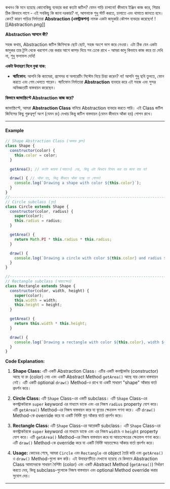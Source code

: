 কখনও কি মনে হয়েছে কোনোকিছু ব্যবহার করা কতটা জটিল? যেমন গাড়ি চালানো! কীভাবে ইঞ্জিন কাজ করে, গিয়ার ঠিক কিভাবে লাগে - এই সবকিছু কি জানা দরকার? না, আপনাকে শুধু স্টার্ট করতে, চালাতে এবং থামাতে জানতে হবে। কেন? কারণ গাড়ির নির্মাতারা **Abstraction (এবস্ট্রাকশন)** নামক একটা জাদুকরি কৌশল ব্যবহার করেছেন!
![[Abstraction.png]]


**Abstraction আসলে কী?**

সহজ কথায়, Abstraction জটিল জিনিসকে ছোট ছোট, সহজ অংশে ভাগ করে নেওয়া। এটা ঠিক যেন একটা জাদুকর তার টুপি থেকে খরগোশ বের করার আগে কাপড় দিয়ে সব ঢেকে রাখে - আমরা জাদু কিভাবে কাজ করে তা দেখি না, শুধু ফলাফল দেখি!

**একটা উদাহরণ দিলে বুঝা যাক:**

- **স্মার্টফোন:** আপনি কি ক্যামেরা, প্রসেসর বা অপারেটিং সিস্টেম নিয়ে চিন্তা করেন? না! আপনি শুধু ছবি তুলতে, ফোন করতে এবং গেম খেলতে পারেন। স্মার্টফোন নির্মাতারা **Abstraction** ব্যবহার করে এই সহজ এবং সুন্দর অভিজ্ঞতাটি বাস্তবায়ন করেছেন।

**কিভাবে জাভাস্ক্রিপ্টে Abstraction কাজ করে?**

জাভাস্ক্রিপ্টে, আমরা **Abstraction Class** বানিয়ে Abstraction ব্যবহার করতে পারি। এই Class জটিল জিনিসের কিছু গুরুত্বপূর্ণ অংশ (যেমন রং) দেখায় কিন্তু জটিল বাস্তবায়ন (যেমন কীভাবে আঁকা হয়) গোপন রাখে।

---

#### Example
```javascript
// Shape Abstraction Class (আকার ক্লাস)
class Shape {
  constructor(color) {
    this.color = color;
  }

  getArea(); // কতটা জায়গা (আয়তন) নেয়, কিন্তু এটা কিভাবে হিসাব করা হয় জানা যায় না!

  draw() { // আঁকা হয়, কিন্তু কীভাবে আঁকা হচ্ছে তা গোপন!
    console.log(`Drawing a shape with color ${this.color}`);
  }
}
//------------------------------------------------------------------------------
// Circle subclass (বৃত্ত)
class Circle extends Shape {
  constructor(color, radius) {
    super(color);
    this.radius = radius;
  }

  getArea() {
    return Math.PI * this.radius * this.radius;
  }

  draw() {
    console.log(`Drawing a circle with color ${this.color} and radius ${this.radius}`);
  }
}

//------------------------------------------------------------------------------
// Rectangle subclass (আয়তক্ষেত্র)
class Rectangle extends Shape {
  constructor(color, width, height) {
    super(color);
    this.width = width;
    this.height = height;
  }

  getArea() {
    return this.width * this.height;
  }

  draw() {
    console.log(`Drawing a rectangle with color ${this.color}, width ${this.width}, and height ${this.height}`);
  }
}

```

**Code Explanation:**

1. **Shape Class:** এটি একটি Abstraction Class। এটির একটি কনস্ট্রাকটর (constructor) আছে যা রং (color) নেয় এবং একটি Abstract Method `getArea()` আছে যার কোন বাস্তবায়ন নেই। এটি একটি optional `draw()` Method-ও রাখে যা একটি সাধারণ "shape" আঁকার বার্তা প্রদর্শন করে।
    
2. **Circle Class:** এটি `Shape` Class-এর একটি subclass। এটি `Shape` Class-এর কনস্ট্রাকটরকে `super` keyword এর মাধ্যমে ডাকে এবং এর নিজস্ব `radius` property যোগ করে। এটি `getArea()` Method-এর নিজস্ব বাস্তবায়ন করে যা বৃত্তের ক্ষেত্রফল গণনা করে। এটি `draw()` Method-কে override করে যা একটি নির্দিষ্ট বৃত্ত আঁকার বার্তা প্রদর্শন করে।
    
3. **Rectangle Class:** এটি `Shape` Class-এর আরেকটি subclass। এটি `Shape` Class-এর কনস্ট্রাকটরকে `super` keyword এর মাধ্যমে ডাকে এবং এর নিজস্ব `width` ও `height` property যোগ করে। এটি `getArea()` Method-এর নিজস্ব বাস্তবায়ন করে যা আয়তক্ষেত্রের ক্ষেত্রফল গণনা করে। এটি `draw()` Method-কে override করে যা একটি নির্দিষ্ট আয়তক্ষেত্র আঁকার বার্তা প্রদর্শন করে।
    
4. **Usage:** কোডের শেষে, আমরা `Circle` এবং `Rectangle` এর object তৈরি করি এবং `getArea()` ও `draw()` Method-গুলো কল করি। এই উদাহরণটিতে দেখানো হয়েছে যে কিভাবে Abstraction Class আমাদেরকে সাধারণ বৈশিষ্ট্য (color) এবং একটি Abstract Method (`getArea()`) নির্ধারণ করতে দেয়, কিন্তু subclass-গুলোকে নিজস্ব বাস্তবায়ন এবং optional Method override করার সুযোগ দেয়।

---
